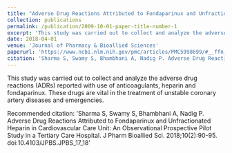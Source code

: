 ```yaml
---
title: "Adverse Drug Reactions Attributed to Fondaparinux and Unfractionated Heparin in Cardiovascular Care Unit: An Observational Prospective Pilot Study in a Tertiary Care Hospital"
collection: publications
permalink: /publication/2009-10-01-paper-title-number-1
excerpt: 'This study was carried out to collect and analyze the adverse drug reactions (ADRs) reported with use of anticoagulants, heparin and fondaparinux. These drugs are vital in the treatment of unstable coronary artery diseases and emergencies.'
date: 2018-04-01
venue: 'Journal of Pharmacy & Bioallied Sciences'
paperurl: 'https://www.ncbi.nlm.nih.gov/pmc/articles/PMC5998699/#__ffn_sectitle'
citation: 'Sharma S, Swamy S, Bhambhani A, Nadig P. Adverse Drug Reactions Attributed to Fondaparinux and Unfractionated Heparin in Cardiovascular Care Unit: An Observational Prospective Pilot Study in a Tertiary Care Hospital. J Pharm Bioallied Sci. 2018;10(2):90-95. doi:10.4103/JPBS.JPBS_17_18'
---
```

This study was carried out to collect and analyze the adverse drug reactions (ADRs) reported with use of anticoagulants, heparin and fondaparinux. These drugs are vital in the treatment of unstable coronary artery diseases and emergencies.

Recommended citation: 'Sharma S, Swamy S, Bhambhani A, Nadig P. Adverse Drug Reactions Attributed to Fondaparinux and Unfractionated Heparin in Cardiovascular Care Unit: An Observational Prospective Pilot Study in a Tertiary Care Hospital. J Pharm Bioallied Sci. 2018;10(2):90-95. doi:10.4103/JPBS.JPBS_17_18'
